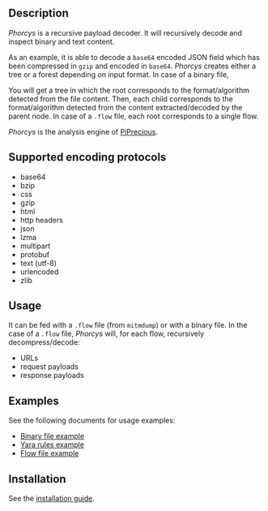 ## Description

*Phorcys* is a recursive payload decoder. It will recursively decode and inspect binary and text content.

As an example, it is able to decode a `base64` encoded JSON field which has been compressed in `gzip` and encoded in `base64`. *Phorcys* creates either a tree or a forest depending on input format. In case of a binary file,

You will get a tree in which the root corresponds to the format/algorithm detected from the file content. Then, each child  corresponds to the format/algorithm detected from the content extracted/decoded by the parent node. In case of a `.flow` file, each root corresponds to a single flow.

*Phorcys* is the analysis engine of [PiPrecious](https://github.com/PiRanhaLysis/PiPrecious).

## Supported encoding protocols

* base64
* bzip
* css
* gzip
* html
* http headers
* json
* lzma
* multipart
* protobuf
* text (utf-8)
* urlencoded
* zlib

## Usage 

It can be fed with a `.flow` file (from `mitmdump`) or with a binary file. In the case of a `.flow` file, *Phorcys*  will, for each flow, recursively decompress/decode:

* URLs
* request payloads
* response payloads

## Examples

See the following documents for usage examples:

* [Binary file example](doc/example_bin.md)
* [Yara rules example](doc/example_yara.md)
* [Flow file example](doc/example_flow.md)

## Installation

See the [installation guide](doc/install.md).

